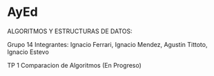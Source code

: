 # AyEd

ALGORITMOS Y ESTRUCTURAS DE DATOS:

Grupo 14 Integrantes: Ignacio Ferrari, Ignacio Mendez, Agustin Tittoto, Ignacio Estevo

TP 1 Comparacion de Algoritmos (En Progreso)
